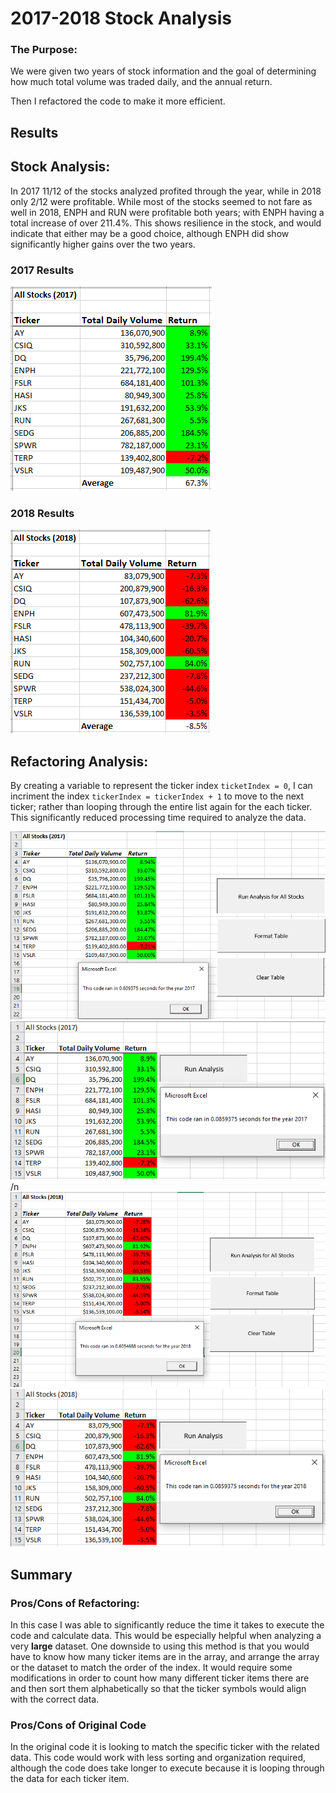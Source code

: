 # 2017-2018 Stock Analysis

### The Purpose:
We were given two years of stock information and the goal of determining how much total volume was traded daily, and the annual return.

Then I refactored the code to make it more efficient.

## Results
## Stock Analysis:
In 2017 11/12 of the stocks analyzed profited through the year, while in 2018 only 2/12 were profitable. While most of the stocks seemed to not fare as well in 2018, ENPH and RUN were profitable both years; with ENPH having a total increase of over 211.4%. This shows resilience in the stock, and would indicate that either may be a good choice, although ENPH did show significantly higher gains over the two years.
### 2017 Results
![2017 Results](resources/stocks_chart_2017.png) 

### 2018 Results
![2018 Results](resources/stocks_chart_2018.png)

## Refactoring Analysis:
By creating a variable to represent the ticker index `ticketIndex = 0`, I can incriment the index `tickerIndex = tickerIndex + 1` to move to the next ticker; rather than looping through the entire list again for the each ticker. This significantly reduced processing time required to analyze the data.

![2017 Original Timer](resources/2017originalruntime.png) ![2017 Refactored Timer](resources/VBA_Challenge_2017.png)/n
![2018 Results](resources/2018originalruntime.png)![2018 Results](resources/VBA_Challenge_2018.png)

## Summary
### Pros/Cons of Refactoring:
In this case I was able to significantly reduce the time it takes to execute the code and calculate data. This would be especially helpful when analyzing a very **large** dataset.
One downside to using this method is that you would have to know how many ticker items are in the array, and arrange the array or the dataset to match the order of the index. It would require some modifications in order to count how many different ticker items there are and then sort them alphabetically so that the ticker symbols would align with the correct data.
### Pros/Cons of Original Code
In the original code it is looking to match the specific ticker with the related data. This code would work with less sorting and organization required, although the code does take longer to execute because it is looping through the data for each ticker item.
